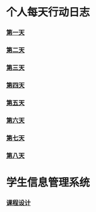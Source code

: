 # 个人每天行动日志
### [第一天](20170612.md)
### [第二天](20170613.md)
### [第三天](20170614.md)
### [第四天](20170615.md)
### [第五天](20170616.md)
### [第六天](20170617.md)
### [第七天](20170618.md)
### [第八天](20170619.md)
# 学生信息管理系统
### [课程设计](sheji.md)
